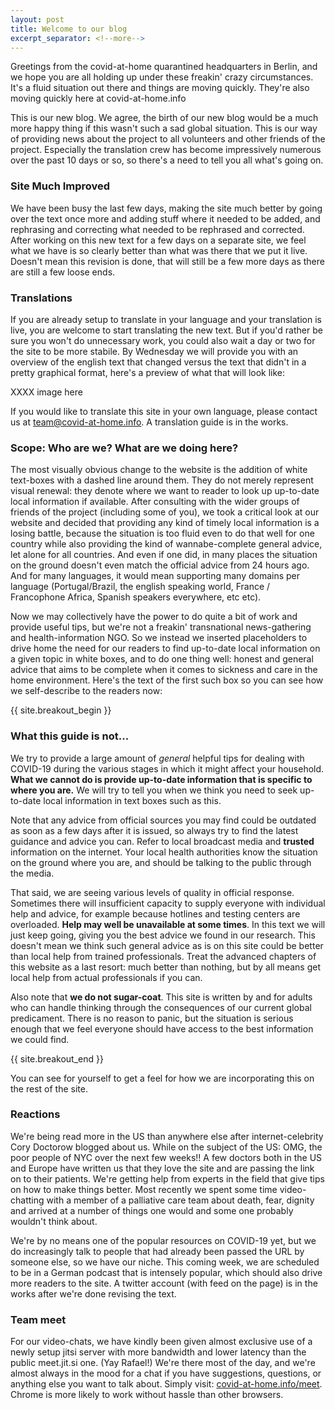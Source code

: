 ```yaml
---
layout: post
title: Welcome to our blog
excerpt_separator: <!--more-->
---
```


Greetings from the covid-at-home quarantined headquarters in Berlin, and we hope you are all holding up under these freakin' crazy circumstances. It's a fluid situation out there and things are moving quickly. They're also moving quickly here at covid-at-home.info 

This is our new blog. We agree, the birth of our new blog would be a much more happy thing if this wasn't such a sad global situation. This is our way of providing news about the project to all volunteers and other friends of the project. Especially the translation crew has become impressively numerous over the past 10 days or so, so there's a need to tell you all what's going on.

<!--more-->

### Site Much Improved

We have been busy the last few days, making the site much better by going over the text once more and adding stuff where it needed to be added, and rephrasing and correcting what needed to be rephrased and corrected. After working on this new text for a few days on a separate site, we feel what we have is so clearly better than what was there that we put it live. Doesn't mean this revision is done, that will still be a few more days as there are still a few loose ends.

### Translations

If you are already setup to translate in your language and your translation is live, you are welcome to start translating the new text. But if you'd rather be sure you won't do unnecessary work, you could also wait a day or two for the site to be more stabile. By Wednesday we will provide you with an overview of the english text that changed versus the text that didn't in a pretty graphical format, here's a preview of what that will look like:

XXXX image here

If you would like to translate this site in your own language, please contact us at [team@covid-at-home.info](mailto:team@covid-at-home.info). A translation guide is in the works.

### Scope: Who are we? What are we doing here?

The most visually obvious change to the website is the addition of white text-boxes with a dashed line around them. They do not merely represent visual renewal: they denote where we want to reader to look up up-to-date local information if available. After consulting with the wider groups of friends of the project (including some of you), we took a critical look at our website and decided that providing any kind of timely local information is a losing battle, because the situation is too fluid even to do that well for one country while also providing the kind of wannabe-complete general advice, let alone for all countries. And even if one did, in many places the situation on the ground doesn't even match the official advice from 24 hours ago. And for many languages, it would mean supporting many domains per language (Portugal/Brazil, the english speaking world, France / Francophone Africa, Spanish speakers everywhere, etc etc).

Now we may collectively have the power to do quite a bit of work and provide useful tips, but we're not a freakin' transnational news-gathering and health-information NGO. So we instead we inserted placeholders to drive home the need for our readers to find up-to-date local information on a given topic in white boxes, and to do one thing well: honest and general advice that aims to be complete when it comes to sickness and care in the home environment. Here's the text of the first such box so you can see how we self-describe to the readers now:

{{ site.breakout_begin }}

### What this guide is not...

We try to provide a large amount of *general* helpful tips for dealing with COVID-19 during the various stages in which it might affect your household. **What we cannot do is provide up-to-date information that is specific to where you are.** We will try to tell you when we think you need to seek up-to-date local information in text boxes such as this.

Note that any advice from official sources you may find could be outdated as soon as a few days after it is issued, so always try to find the latest guidance and advice you can. Refer to local broadcast media and **trusted** information on the internet. Your local health authorities know the situation on the ground where you are, and should be talking to the public through the media.

That said, we are seeing various levels of quality in official response. Sometimes there will insufficient capacity to supply everyone with individual help and advice, for example because hotlines and testing centers are overloaded. **Help may well be unavailable at some times**. In this text we will just keep going, giving you the best advice we found in our research. This doesn't mean we think such general advice as is on this site could be better than local help from trained professionals. Treat the advanced chapters of this website as a last resort: much better than nothing, but by all means get local help from actual professionals if you can.

Also note that **we do not sugar-coat**. This site is written by and for adults who can handle thinking through the consequences of our current global predicament. There is no reason to panic, but the situation is serious enough that we feel everyone should have access to the best information we could find. 

{{ site.breakout_end }}

You can see for yourself to get a feel for how we are incorporating this on the rest of the site. 

### Reactions

We're being read more in the US than anywhere else after internet-celebrity Cory Doctorow blogged about us. While on the subject of the US: OMG, the poor people of NYC over the next few weeks!! A few doctors both in the US and Europe have written us that they love the site and are passing the link on to their patients. We're getting help from experts in the field that give tips on how to make things better. Most recently we spent some time video-chatting with a member of a palliative care team about death, fear, dignity and arrived at a number of things one would and some one probably wouldn't think about.

We're by no means one of the popular resources on COVID-19 yet, but we do increasingly talk to people that had already been passed the URL by someone else, so we have our niche. This coming week, we are scheduled to be in a German podcast that is intensely popular, which should also drive more readers to the site. A twitter account (with feed on the page) is in the works after we're done revising the text.

### Team meet

For our video-chats, we have kindly been given almost exclusive use of a newly setup jitsi server with more bandwidth and lower latency than the public meet.jit.si one. (Yay Rafael!) We're there most of the day, and we're almost always in the mood for a chat if you have suggestions, questions, or anything else you want to talk about. Simply visit: [covid-at-home.info/meet](https://covid-at-home.info/meet). Chrome is more likely to work without hassle than other browsers.